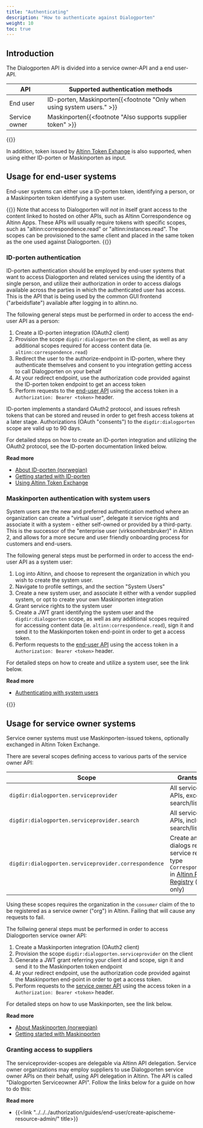 ```yaml
---
title: "Authenticating"
description: "How to authenticate against Dialogporten"
weight: 10
toc: true
---
```


## Introduction

The Dialogporten API is divided into a service owner-API and a end user-API.

| API           | Supported authentication methods                                       |
| ------------- | ---------------------------------------------------------------------- |
| End user      | ID-porten, Maskinporten{{<footnote "Only when using system users." >}} |
| Service owner | Maskinporten{{<footnote "Also supports supplier token" >}}             |

{{<displayFootnotes>}}

In addition, token issued by [Altinn Token Exhange](/en/authorization/what-do-you-get/authentication/#exchange-a-jwt-token-from-an-external-token-provider) is also supported, when using either ID-porten or Maskinporten as input.

## Usage for end-user systems

End-user systems can either use a ID-porten token, identifying a person, or a Maskinporten token identifying a system user.

{{<notice warning>}}
Note that access to Dialogporten will _not_ in itself grant access to the content linked to hosted on other APIs, such as Altinn Correspondence og Altinn Apps. These APIs will usually require tokens with specific scopes, such as "altinn:correspondence.read" or "altinn:instances.read". The scopes can be provisioned to the same client and placed in the same token as the one used against Dialogporten.
{{</notice>}}

### ID-porten authentication

ID-porten authentication should be employed by end-user systems that want to access Dialogporten and related services using the identity of a single person, and utilize their authorization in order to access dialogs available across the parties in which the authenticated user has access. This is the API that is being used by the common GUI frontend ("arbeidsflate") available after logging in to altinn.no.

The following general steps must be performed in order to access the end-user API as a person:

1. Create a ID-porten integration (OAuth2 client)
2. Provision the scope `digdir:dialogporten` on the client, as well as any additional scopes required for access content data (ie. `altinn:correspondence.read`)
3. Redirect the user to the authorize-endpoint in ID-porten, where they authenticate themselves and consent to you integration getting access to call Dialogporten on your behalf
4. At your redirect endpoint, use the authorization code provided against the ID-porten token endpoint to get an access token
5. Perform requests to the [end-user API](/en/dialogporten/reference/openapi/) using the access token in a `Authorization: Bearer <token>` header.

ID-porten implements a standard OAuth2 protocol, and issues refresh tokens that can be stored and reused in order to get fresh access tokens at a later stage. Authorizations (OAuth "consents") to the `digdir:dialogporten` scope are valid up to 90 days.

For detailed steps on how to create an ID-porten integration and utilizing the OAuth2 protocol, see the ID-porten documentation linked below.

**Read more**

- [About ID-porten (norwegian)](https://samarbeid.digdir.no/id-porten/id-porten/18)
- [Getting started with ID-porten](https://docs.digdir.no/docs/idporten/oidc/oidc_guide_english.html)
- [Using Altinn Token Exchange](/en/authorization/what-do-you-get/authentication/#exchange-a-jwt-token-from-an-external-token-provider)

### Maskinporten authentication with system users

System users are the new and preferred authentication method where an organization can create a "virtual user", delegate it service rights and associate it with a system - either self-owned or provided by a third-party. This is the successor of the "enterprise user (virksomhetsbruker)" in Altinn 2, and allows for a more secure and user friendly onboarding process for customers and end-users.

The following general steps must be performed in order to access the end-user API as a system user:

1. Log into Altinn, and choose to represent the organization in which you wish to create the system user.
2. Navigate to profile settings, and the section "System Users"
3. Create a new system user, and associate it either with a vendor supplied system, or opt to create your own Maskinporten integration
4. Grant service rights to the system user
5. Create a JWT grant identifying the system user and the `digdir:dialogporten` scope, as well as any additional scopes required for accessing content data (ie. `altinn:correspondence.read`), sign it and send it to the Maskinporten token end-point in order to get a access token.
6. Perform requests to the [end-user API](/en/dialogporten/reference/openapi/) using the access token in a `Authorization: Bearer <token>` header.

For detailed steps on how to create and utilize a system user, see the link below.

**Read more**

- [Authenticating with system users](/en/authorization/guides/system-vendor/system-user/)

{{<children />}}

## Usage for service owner systems

Service owner systems must use Maskinporten-issued tokens, optionally exchanged in Altinn Token Exchange.

There are several scopes defining access to various parts of the service owner API:

| Scope                                                | Grants access to                                                                                                                                                                                   |
| ---------------------------------------------------- | -------------------------------------------------------------------------------------------------------------------------------------------------------------------------------------------------- |
| `digdir:dialogporten.serviceprovider`                | All service owner APIs, except the search/list API                                                                                                                                                 |
| `digdir:dialogporten.serviceprovider.search`         | All service owner APIs, including the search/list API                                                                                                                                              |
| `digdir:dialogporten.serviceprovider.correspondence` | Create and update dialogs referring a service resource of type `CorrespondenceService` in [Altinn Resource Registry](/en/authorization/what-do-you-get/resourceregistry/) (internal use only) |

Using these scopes requires the organization in the `consumer` claim of the to be registered as a service owner ("org") in Altinn. Failing that will cause any requests to fail.

The follwing general steps must be performed in order to access Dialogporten service owner API:

1. Create a Maskinporten integration (OAuth2 client)
2. Provision the scope `digdir:dialogporten.serviceprovider` on the client
3. Generate a JWT grant referring your client id and scope, sign it and send it to the Maskinporten token endpoint
4. At your redirect endpoint, use the authorization code provided against the Maskinporten end-point in order to get a access token.
5. Perform requests to the [service owner API](/en/dialogporten/reference/openapi/) using the access token in a `Authorization: Bearer <token>` header.

For detailed steps on how to use Maskinporten, see the link below.

**Read more**

- [About Maskinporten (norwegian)](https://samarbeid.digdir.no/maskinporten/maskinporten/25)
- [Getting started with Maskinporten](https://docs.digdir.no/docs/Maskinporten/maskinporten_summary)

### Granting access to suppliers

The serviceprovider-scopes are delegable via Altinn API delegation. Service owner organizations may employ suppliers to use Dialogporten service owner APIs on their behalf, using API delegation in Altinn. The API is called "Dialogporten Serviceowner API". Follow the links below for a guide on how to do this:

**Read more**

- {{<link "../../../authorization/guides/end-user/create-apischeme-resource-admin/" title>}}
